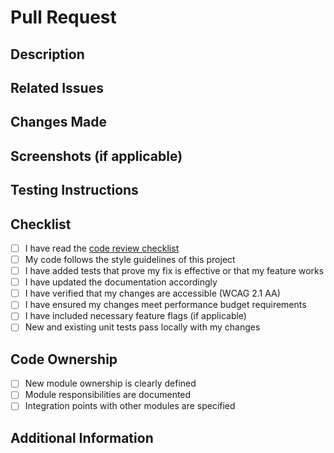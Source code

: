 # Pull Request

## Description
<!-- Provide a clear and concise description of what your PR addresses -->

## Related Issues
<!-- List any related issues here. Use the format "Fixes #123" or "Relates to #456" -->

## Changes Made
<!-- Summarize the changes you've made in this PR -->

## Screenshots (if applicable)
<!-- Add screenshots or gifs to show visual changes -->

## Testing Instructions
<!-- Provide step-by-step instructions for testing your changes -->

## Checklist
<!-- Please ensure your PR satisfies all of the requirements below -->

- [ ] I have read the [code review checklist](../docs/code-review-checklist.md)
- [ ] My code follows the style guidelines of this project
- [ ] I have added tests that prove my fix is effective or that my feature works
- [ ] I have updated the documentation accordingly
- [ ] I have verified that my changes are accessible (WCAG 2.1 AA)
- [ ] I have ensured my changes meet performance budget requirements
- [ ] I have included necessary feature flags (if applicable)
- [ ] New and existing unit tests pass locally with my changes

## Code Ownership
<!-- If this PR introduces new modules or splits existing ones -->

- [ ] New module ownership is clearly defined
- [ ] Module responsibilities are documented
- [ ] Integration points with other modules are specified

## Additional Information
<!-- Any additional information that might be helpful for reviewers --> 